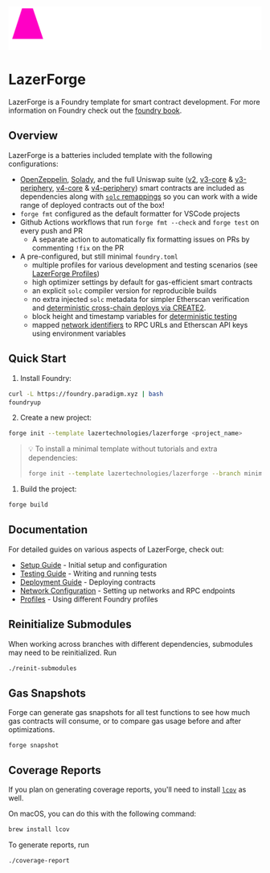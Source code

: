 ![LazerForge Logo](.github/lazerforge_logo_pink.png)

# LazerForge

LazerForge is a Foundry template for smart contract development. For more information on Foundry check out the [foundry book](https://book.getfoundry.sh/).

## Overview

LazerForge is a batteries included template with the following configurations:

- [OpenZeppelin](https://github.com/OpenZeppelin/openzeppelin-contracts), [Solady](https://github.com/Vectorized/solady), and the full Uniswap suite ([v2](https://github.com/uniswap/v2-core), [v3-core](https://github.com/uniswap/v3-core) & [v3-periphery](https://github.com/uniswap/v3-periphery), [v4-core](https://github.com/uniswap/v4-core) & [v4-periphery](https://github.com/uniswap/v4-periphery)) smart contracts are included as dependencies along with [`solc` remappings](https://docs.soliditylang.org/en/latest/path-resolution.html#import-remapping) so you can work with a wide range of deployed contracts out of the box!
- `forge fmt` configured as the default formatter for VSCode projects
- Github Actions workflows that run `forge fmt --check` and `forge test` on every push and PR
  - A separate action to automatically fix formatting issues on PRs by commenting `!fix` on the PR
- A pre-configured, but still minimal `foundry.toml`
  - multiple profiles for various development and testing scenarios (see [LazerForge Profiles](lazerTutorial/profiles.md))
  - high optimizer settings by default for gas-efficient smart contracts
  - an explicit `solc` compiler version for reproducible builds
  - no extra injected `solc` metadata for simpler Etherscan verification and [deterministic cross-chain deploys via CREATE2](https://0xfoobar.substack.com/p/vanity-addresses).
  - block height and timestamp variables for [deterministic testing](lazerTutorial/testing.md)
  - mapped [network identifiers](lazerTutorial/networks.md) to RPC URLs and Etherscan API keys using environment variables

## Quick Start

1. Install Foundry:

```bash
curl -L https://foundry.paradigm.xyz | bash
foundryup
```

2. Create a new project:

```bash
forge init --template lazertechnologies/lazerforge <project_name>
```

> 💡 To install a minimal template without tutorials and extra dependencies:
>
> ```bash
> forge init --template lazertechnologies/lazerforge --branch minimal <project_name>
> ```

1. Build the project:

```bash
forge build
```

## Documentation

For detailed guides on various aspects of LazerForge, check out:

- [Setup Guide](lazerTutorial/setup.md) - Initial setup and configuration
- [Testing Guide](lazerTutorial/testing.md) - Writing and running tests
- [Deployment Guide](lazerTutorial/deployment.md) - Deploying contracts
- [Network Configuration](lazerTutorial/networks.md) - Setting up networks and RPC endpoints
- [Profiles](lazerTutorial/profiles.md) - Using different Foundry profiles

## Reinitialize Submodules

When working across branches with different dependencies, submodules may need to be reinitialized. Run

```bash
./reinit-submodules
```

## Gas Snapshots

Forge can generate gas snapshots for all test functions to see how much gas contracts will consume, or to compare gas usage before and after optimizations.

```shell
forge snapshot
```

## Coverage Reports

If you plan on generating coverage reports, you'll need to install [`lcov`](https://github.com/linux-test-project/lcov) as well.

On macOS, you can do this with the following command:

```bash
brew install lcov
```

To generate reports, run

```bash
./coverage-report
```
